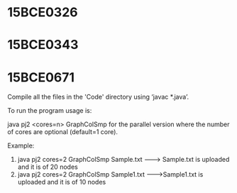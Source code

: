 # 15BCE0326
# 15BCE0343
# 15BCE0671

Compile all the files in the 'Code' directory using ‘javac *.java’.

To run the program usage is: 

java pj2 <cores=n> GraphColSmp <fileName> for the parallel version
where the number of cores are optional (default=1 core).

Example:
  1)  java pj2 cores=2 GraphColSmp Sample.txt ---> Sample.txt is uploaded and it is of 20 nodes
  2)  java pj2 cores=2 GraphColSmp Sample1.txt --->Sample1.txt is uploaded and it is of 10 nodes
